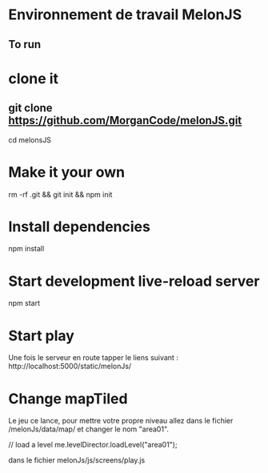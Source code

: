 Environnement de travail MelonJS
=========================================

To run
--------
# clone it
git clone https://github.com/MorganCode/melonJS.git
---------
cd melonsJS

# Make it your own
rm -rf .git && git init && npm init

# Install dependencies
npm install

# Start development live-reload server
npm start

# Start play

Une fois le serveur en route tapper le liens suivant : http://localhost:5000/static/melonJs/ 

# Change mapTiled

Le jeu ce lance, pour mettre votre propre niveau allez dans le fichier /melonJs/data/map/ et changer le nom "area01".

// load a level
me.levelDirector.loadLevel("area01"); 


dans le fichier melonJs/js/screens/play.js  
